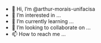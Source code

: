 - 👋 Hi, I’m @arthur-morais-unifacisa
- 👀 I’m interested in ...
- 🌱 I’m currently learning ...
- 💞️ I’m looking to collaborate on ...
- 📫 How to reach me ...

<!---
arthur-morais-unifacisa/arthur-morais-unifacisa is a ✨ special ✨ repository because its `README.md` (this file) appears on your GitHub profile.
You can click the Preview link to take a look at your changes.
--->
